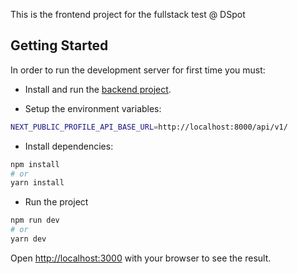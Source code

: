 This is the frontend project for the fullstack test @ DSpot

## Getting Started

In order to run the development server for first time you must:

- Install and run the [backend project](https://github.com/YasielCabrera/dspot_test_backend).

- Setup the environment variables:

```bash
NEXT_PUBLIC_PROFILE_API_BASE_URL=http://localhost:8000/api/v1/
```

- Install dependencies:

```bash
npm install
# or
yarn install
```

- Run the project

```bash
npm run dev
# or
yarn dev
```

Open [http://localhost:3000](http://localhost:3000) with your browser to see the result.
